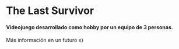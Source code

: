 # The Last Survivor
#### Videojuego desarrollado como hobby por un equipo de 3 personas.

Más información en un futuro x)

